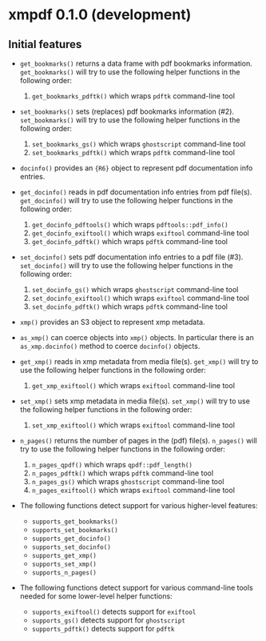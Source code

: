 xmpdf 0.1.0 (development)
=========================

Initial features
----------------

* `get_bookmarks()` returns a data frame with pdf bookmarks information.
  `get_bookmarks()` will try to use the following helper functions in the following order:

  1. `get_bookmarks_pdftk()` which wraps `pdftk` command-line tool

* `set_bookmarks()` sets (replaces) pdf bookmarks information (#2).
  `set_bookmarks()` will try to use the following helper functions in the following order:

  1. `set_bookmarks_gs()` which wraps `ghostscript` command-line tool
  2. `set_bookmarks_pdftk()` which wraps `pdftk` command-line tool

* `docinfo()` provides an `{R6}` object to represent pdf documentation info entries.
* `get_docinfo()` reads in pdf documentation info entries from pdf file(s).
  `get_docinfo()` will try to use the following helper functions in the following order:

  1. `get_docinfo_pdftools()` which wraps `pdftools::pdf_info()`
  2. `get_docinfo_exiftool()` which wraps `exiftool` command-line tool
  3. `get_docinfo_pdftk()` which wraps `pdftk` command-line tool

* `set_docinfo()` sets pdf documentation info entries to a pdf file (#3).
  `set_docinfo()` will try to use the following helper functions in the following order:

  1. `set_docinfo_gs()` which wraps `ghostscript` command-line tool
  2. `set_docinfo_exiftool()` which wraps `exiftool` command-line tool
  3. `set_docinfo_pdftk()` which wraps `pdftk` command-line tool

* `xmp()` provides an S3 object to represent xmp metadata.
* `as_xmp()` can coerce objects into `xmp()` objects.
  In particular there is an `as_xmp.docinfo()` method to coerce `docinfo()` objects.
* `get_xmp()` reads in xmp metadata from media file(s).
  `get_xmp()` will try to use the following helper functions in the following order:

  1. `get_xmp_exiftool()` which wraps `exiftool` command-line tool

* `set_xmp()` sets xmp metadata in media file(s).
  `set_xmp()` will try to use the following helper functions in the following order:

  1. `set_xmp_exiftool()` which wraps `exiftool` command-line tool

* `n_pages()` returns the number of pages in the (pdf) file(s).
  `n_pages()` will try to use the following helper functions in the following order:
 
  1. `n_pages_qpdf()` which wraps `qpdf::pdf_length()`
  2. `n_pages_pdftk()` which wraps `pdftk` command-line tool
  3. `n_pages_gs()` which wraps `ghostscript` command-line tool
  4. `n_pages_exiftool()` which wraps `exiftool` command-line tool

* The following functions detect support for various higher-level features:

  * `supports_get_bookmarks()`
  * `supports_set_bookmarks()`
  * `supports_get_docinfo()`
  * `supports_set_docinfo()`
  * `supports_get_xmp()`
  * `supports_set_xmp()`
  * `supports_n_pages()`

* The following functions detect support for various command-line tools needed for some
  lower-level helper functions:

  * `supports_exiftool()` detects support for `exiftool`
  * `supports_gs()` detects support for `ghostscript`
  * `supports_pdftk()` detects support for `pdftk`
